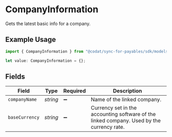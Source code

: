 # CompanyInformation

Gets the latest basic info for a company.

## Example Usage

```typescript
import { CompanyInformation } from "@codat/sync-for-payables/sdk/models/shared";

let value: CompanyInformation = {};
```

## Fields

| Field                                                                                     | Type                                                                                      | Required                                                                                  | Description                                                                               |
| ----------------------------------------------------------------------------------------- | ----------------------------------------------------------------------------------------- | ----------------------------------------------------------------------------------------- | ----------------------------------------------------------------------------------------- |
| `companyName`                                                                             | *string*                                                                                  | :heavy_minus_sign:                                                                        | Name of the linked company.                                                               |
| `baseCurrency`                                                                            | *string*                                                                                  | :heavy_minus_sign:                                                                        | Currency set in the accounting software of the linked company. Used by the currency rate. |